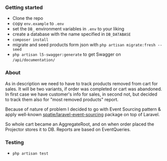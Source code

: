 ### Getting started

- Clone the repo
- copy `env.example` to `.env`
- set the `DB_` environment variables in `.env` to your liking
- create a database with the name specified in `DB_DATABASE`
- `composer install`
- migrate and seed products form json with `php artisan migrate:fresh --seed`
- `php artisan l5-swagger:generate` to get Swagger on `/api/documentation/`

### About
As in description we need to have to track products removed from cart for sales. 
It will be two variants, if order was completed or cart was abandoned. 
In first case we have customer's info for sales, in second not, but decided to track them also for "most removed products" report.

Because of nature of problem I decided to go with Event Sourcing pattern & apply well-known [spatie/laravel-event-sourcing](https://github.com/spatie/laravel-event-sourcing) package on top of Laravel.

So whole cart became an AggregateRoot, and on when order placed the Projector stores it to DB. 
Reports are based on EventQueries.

### Testing
- `php artisan test`
